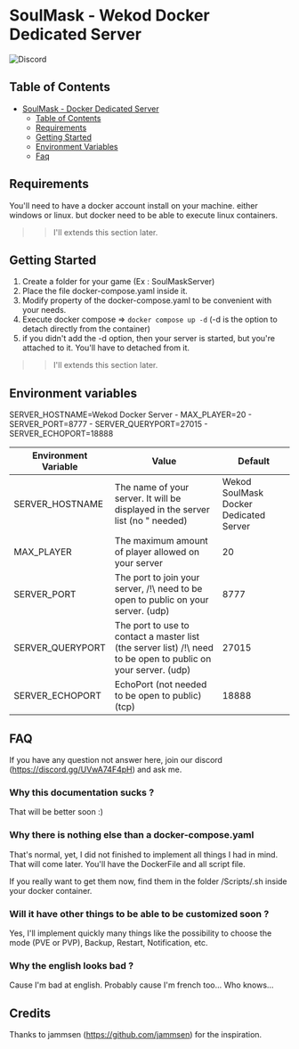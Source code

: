 # SoulMask - Wekod Docker Dedicated Server

![Discord](https://img.shields.io/discord/360026109561274368?logo=discord&logoColor=%237289da&label=Discord&link=https%3A%2F%2Fdiscord.gg%2FUVwA74F4pH)

## Table of Contents

- [SoulMask - Docker Dedicated Server](#docker---palworld-dedicated-server)
	- [Table of Contents](#table-of-contents)
	- [Requirements](#requirements)
	- [Getting Started](#getting-started)
	- [Environment Variables](#environment-variables)
	- [Faq](#faq)

## Requirements

You'll need to have a docker account install on your machine. either windows or linux. but docker need to be able to execute linux containers.

>> I'll extends this section later.

## Getting Started

1. Create a folder for your game (Ex : SoulMaskServer)
2. Place the file docker-compose.yaml inside it.
3. Modify property of the docker-compose.yaml to be convenient with your needs.
4. Execute docker compose => `docker compose up -d` (-d is the option to detach directly from the container)
5. if you didn't add the -d option, then your server is started, but you're attached to it. You'll have to detached from it.

>> I'll extends this section later.

## Environment variables

SERVER_HOSTNAME=Wekod Docker Server
        - MAX_PLAYER=20
        - SERVER_PORT=8777 
        - SERVER_QUERYPORT=27015 
        - SERVER_ECHOPORT=18888

| Environment Variable	| Value					| Default |
| -------				| ------------------	| ------------------ |
| SERVER_HOSTNAME		| The name of your server. It will be displayed in the server list (no " needed) | Wekod SoulMask Docker Dedicated Server |
| MAX_PLAYER			| The maximum amount of player allowed on your server | 20 |
| SERVER_PORT			| The port to join your server, /!\ need to be open to public on your server. (udp) | 8777 |
| SERVER_QUERYPORT		| The port to use to contact a master list (the server list) /!\ need to be open to public on your server. (udp) | 27015 |
| SERVER_ECHOPORT		| EchoPort (not needed to be open to public) (tcp) | 18888 |

## FAQ

If you have any question not answer here, join our discord (https://discord.gg/UVwA74F4pH) and ask me.

### Why this documentation sucks ?
	
That will be better soon :)

### Why there is nothing else than a docker-compose.yaml

That's normal, yet, I did not finished to implement all things I had in mind. That will come later.
You'll have the DockerFile and all script file.

If you really want to get them now, find them in the folder /Scripts/.sh inside your docker container.

### Will it have other things to be able to be customized soon ?

Yes, I'll implement quickly many things like the possibility to choose the mode (PVE or PVP), Backup, Restart, Notification, etc.

### Why the english looks bad ?

Cause I'm bad at english. Probably cause I'm french too... Who knows...

## Credits

Thanks to jammsen (https://github.com/jammsen) for the inspiration.